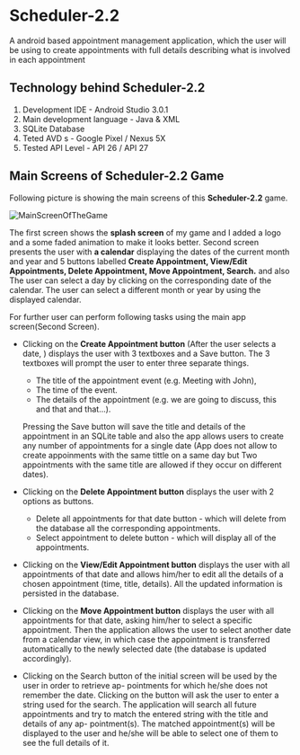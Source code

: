 # Scheduler-2.2
A android based appointment management application, which the user will be using to create appointments with full details describing what is involved in each appointment


## Technology behind Scheduler-2.2

1. Development IDE - Android Studio 3.0.1
2. Main development language - Java & XML
3. SQLite Database
4. Teted AVD s - Google Pixel / Nexus 5X
5. Tested API Level - API 26 / API 27

## Main Screens of Scheduler-2.2 Game

Following picture is showing the main screens of this **Scheduler-2.2** game.

![MainScreenOfTheGame](resources/mainScreens.png)

The first screen shows the **splash screen** of my game and I added a logo and a some faded animation to make it looks better. Second screen presents the user with **a calendar** displaying the dates of the current month and year and 5 buttons labelled **Create Appointment, View/Edit Appointments, Delete Appointment, Move Appointment, Search.** and also The user can select a day by clicking on the corresponding date of the calendar. The user can select a different month or year by using the displayed calendar.

For further user can perform following tasks using the main app screen(Second Screen).

* Clicking on the **Create Appointment button** (After the user selects a date, ) displays the user with 3 textboxes and a Save button. The 3 textboxes will prompt the user to enter three separate things.
  * The title of the appointment event (e.g. Meeting with John), 
  * The time of the event.
  * The details of the appointment (e.g. we are going to discuss, this and that and that...).

  Pressing the Save button will save the title and details of the appointment in an SQLite table and also the app allows users to create any number of appointments for a single date (App does not allow to create appoinments with the same tittle on a same day but Two appointments with the same title are allowed if they occur on different dates). 
  
* Clicking on the **Delete Appointment button** displays the user with 2 options as buttons.
  * Delete all appointments for that date button - which will delete from the database all the corresponding appointments.
  * Select appointment to delete button - which will display all of the appointments.
  
* Clicking on the **View/Edit Appointment button** displays the user with all appointments of that date and allows him/her to edit all the details of a chosen appointment (time, title, details). All the updated information is persisted in the database.

* Clicking on the **Move Appointment button** displays the user with all appointments for that date, asking him/her to select a specific appointment. Then the application allows the user to select another date from a calendar view, in which case the appointment is transferred automatically to the newly selected date (the database is updated accordingly).

* Clicking on the Search button of the initial screen will be used by the user in order to retrieve ap- pointments for which he/she does not remember the date. Clicking on the button will ask the user to enter a string used for the search. The application will search all future appointments and try to match the entered string with the title and details of any ap- pointment(s). The matched appointment(s) will be displayed to the user and he/she will be able to select one of them to see the full details of it.

